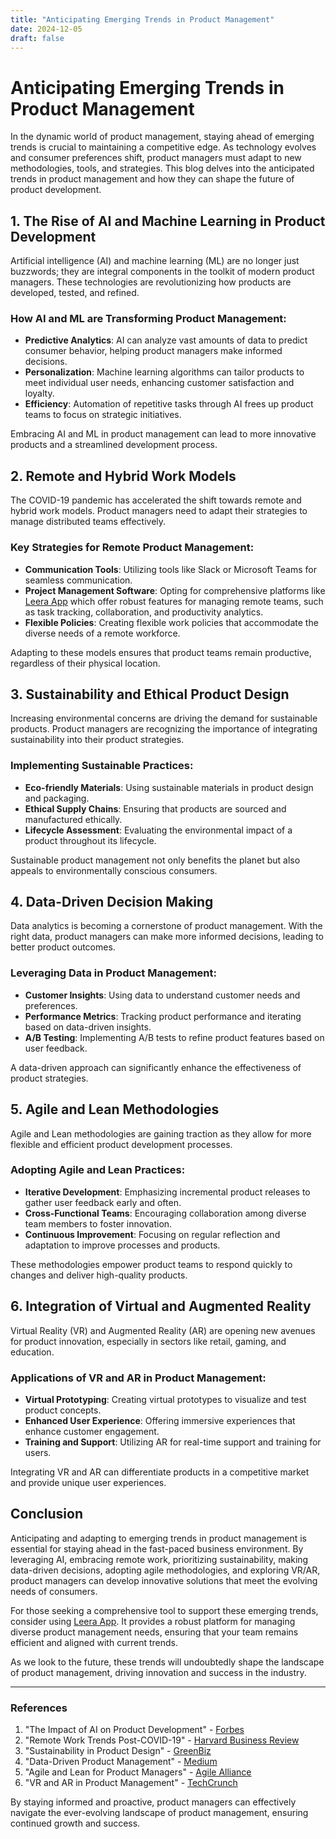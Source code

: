 ```yaml
---
title: "Anticipating Emerging Trends in Product Management"
date: 2024-12-05
draft: false
---
```

# Anticipating Emerging Trends in Product Management

In the dynamic world of product management, staying ahead of emerging trends is crucial to maintaining a competitive edge. As technology evolves and consumer preferences shift, product managers must adapt to new methodologies, tools, and strategies. This blog delves into the anticipated trends in product management and how they can shape the future of product development.

## 1. The Rise of AI and Machine Learning in Product Development

Artificial intelligence (AI) and machine learning (ML) are no longer just buzzwords; they are integral components in the toolkit of modern product managers. These technologies are revolutionizing how products are developed, tested, and refined.

### How AI and ML are Transforming Product Management:

- **Predictive Analytics**: AI can analyze vast amounts of data to predict consumer behavior, helping product managers make informed decisions.
- **Personalization**: Machine learning algorithms can tailor products to meet individual user needs, enhancing customer satisfaction and loyalty.
- **Efficiency**: Automation of repetitive tasks through AI frees up product teams to focus on strategic initiatives.

Embracing AI and ML in product management can lead to more innovative products and a streamlined development process.

## 2. Remote and Hybrid Work Models

The COVID-19 pandemic has accelerated the shift towards remote and hybrid work models. Product managers need to adapt their strategies to manage distributed teams effectively.

### Key Strategies for Remote Product Management:

- **Communication Tools**: Utilizing tools like Slack or Microsoft Teams for seamless communication.
- **Project Management Software**: Opting for comprehensive platforms like [Leera App](https://leera.app) which offer robust features for managing remote teams, such as task tracking, collaboration, and productivity analytics.
- **Flexible Policies**: Creating flexible work policies that accommodate the diverse needs of a remote workforce.

Adapting to these models ensures that product teams remain productive, regardless of their physical location.

## 3. Sustainability and Ethical Product Design

Increasing environmental concerns are driving the demand for sustainable products. Product managers are recognizing the importance of integrating sustainability into their product strategies.

### Implementing Sustainable Practices:

- **Eco-friendly Materials**: Using sustainable materials in product design and packaging.
- **Ethical Supply Chains**: Ensuring that products are sourced and manufactured ethically.
- **Lifecycle Assessment**: Evaluating the environmental impact of a product throughout its lifecycle.

Sustainable product management not only benefits the planet but also appeals to environmentally conscious consumers.

## 4. Data-Driven Decision Making

Data analytics is becoming a cornerstone of product management. With the right data, product managers can make more informed decisions, leading to better product outcomes.

### Leveraging Data in Product Management:

- **Customer Insights**: Using data to understand customer needs and preferences.
- **Performance Metrics**: Tracking product performance and iterating based on data-driven insights.
- **A/B Testing**: Implementing A/B tests to refine product features based on user feedback.

A data-driven approach can significantly enhance the effectiveness of product strategies.

## 5. Agile and Lean Methodologies

Agile and Lean methodologies are gaining traction as they allow for more flexible and efficient product development processes.

### Adopting Agile and Lean Practices:

- **Iterative Development**: Emphasizing incremental product releases to gather user feedback early and often.
- **Cross-Functional Teams**: Encouraging collaboration among diverse team members to foster innovation.
- **Continuous Improvement**: Focusing on regular reflection and adaptation to improve processes and products.

These methodologies empower product teams to respond quickly to changes and deliver high-quality products.

## 6. Integration of Virtual and Augmented Reality

Virtual Reality (VR) and Augmented Reality (AR) are opening new avenues for product innovation, especially in sectors like retail, gaming, and education.

### Applications of VR and AR in Product Management:

- **Virtual Prototyping**: Creating virtual prototypes to visualize and test product concepts.
- **Enhanced User Experience**: Offering immersive experiences that enhance customer engagement.
- **Training and Support**: Utilizing AR for real-time support and training for users.

Integrating VR and AR can differentiate products in a competitive market and provide unique user experiences.

## Conclusion

Anticipating and adapting to emerging trends in product management is essential for staying ahead in the fast-paced business environment. By leveraging AI, embracing remote work, prioritizing sustainability, making data-driven decisions, adopting agile methodologies, and exploring VR/AR, product managers can develop innovative solutions that meet the evolving needs of consumers.

For those seeking a comprehensive tool to support these emerging trends, consider using [Leera App](https://leera.app). It provides a robust platform for managing diverse product management needs, ensuring that your team remains efficient and aligned with current trends.

As we look to the future, these trends will undoubtedly shape the landscape of product management, driving innovation and success in the industry.

---

### References

1. "The Impact of AI on Product Development" - [Forbes](https://www.forbes.com)
2. "Remote Work Trends Post-COVID-19" - [Harvard Business Review](https://hbr.org)
3. "Sustainability in Product Design" - [GreenBiz](https://www.greenbiz.com)
4. "Data-Driven Product Management" - [Medium](https://medium.com)
5. "Agile and Lean for Product Managers" - [Agile Alliance](https://www.agilealliance.org)
6. "VR and AR in Product Management" - [TechCrunch](https://techcrunch.com)

By staying informed and proactive, product managers can effectively navigate the ever-evolving landscape of product management, ensuring continued growth and success.